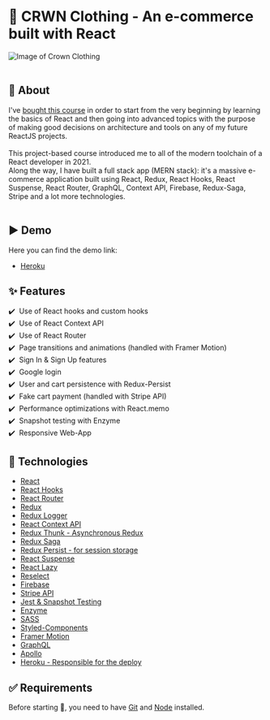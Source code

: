 # 👑 CRWN Clothing - An e-commerce built with React
![Image of Crown Clothing](https://cdn.jsdelivr.net/gh/Th3Wall/assets-cdn/CRWNClothing/CrownClothing_readme.png)
<br/><br/>

## 🎯 About ##

I've [bought this course](https://academy.zerotomastery.io/p/complete-react-developer-redux-hooks-graphql-zero-to-mastery) in order to start from the very beginning by learning the basics of React and then going into advanced topics with the purpose of making good decisions on architecture and tools on any of my future ReactJS projects.<br/><br/>
This project-based course introduced me to all of the modern toolchain of a React developer in 2021.<br/>
Along the way, I have built a full stack app (MERN stack): it's a massive e-commerce application built using React, Redux, React Hooks, React Suspense, React Router, GraphQL, Context API, Firebase, Redux-Saga, Stripe and a lot more technologies.<br/><br/>

## ▶️ Demo

Here you can find the demo link:

- [Heroku](https://ecom-crwn-clothing.herokuapp.com/)

## :sparkles: Features ##

:heavy_check_mark: &nbsp;Use of React hooks and custom hooks<br/>
:heavy_check_mark: &nbsp;Use of React Context API<br/>
:heavy_check_mark: &nbsp;Use of React Router<br/>
:heavy_check_mark: &nbsp;Page transitions and animations (handled with Framer Motion)<br/>
:heavy_check_mark: &nbsp;Sign In & Sign Up features<br/>
:heavy_check_mark: &nbsp;Google login<br/>
:heavy_check_mark: &nbsp;User and cart persistence with Redux-Persist<br/>
:heavy_check_mark: &nbsp;Fake cart payment (handled with Stripe API)<br/>
:heavy_check_mark: &nbsp;Performance optimizations with React.memo<br/>
:heavy_check_mark: &nbsp;Snapshot testing with Enzyme<br/>
:heavy_check_mark: &nbsp;Responsive Web-App

## :rocket: Technologies ##

- [React](https://reactjs.org/)
- [React Hooks](https://reactjs.org/docs/hooks-intro.html)
- [React Router](https://reactrouter.com/)
- [Redux](https://redux.js.org/)
- [Redux Logger](https://github.com/LogRocket/redux-logger)
- [React Context API](https://reactjs.org/docs/context.html)
- [Redux Thunk - Asynchronous Redux](https://github.com/reduxjs/redux-thunk)
- [Redux Saga](https://redux-saga.js.org/)
- [Redux Persist - for session storage](https://github.com/rt2zz/redux-persist)
- [React Suspense](https://reactjs.org/docs/concurrent-mode-suspense.html)
- [React Lazy](https://reactjs.org/docs/code-splitting.html#reactlazy)
- [Reselect](https://github.com/reduxjs/reselect)
- [Firebase](https://firebase.google.com/)
- [Stripe API](https://stripe.com/docs)
- [Jest & Snapshot Testing](https://jestjs.io/docs/en/snapshot-testing)
- [Enzyme](https://github.com/enzymejs/enzyme)
- [SASS](https://sass-lang.com/)
- [Styled-Components](https://styled-components.com/)
- [Framer Motion](https://www.framer.com/motion/)
- [GraphQL](https://graphql.org/)
- [Apollo](https://www.apollographql.com/)
- [Heroku - Responsible for the deploy](https://www.heroku.com/)

## :white_check_mark: Requirements ##

Before starting :checkered_flag:, you need to have [Git](https://git-scm.com) and [Node](https://nodejs.org/en/) installed.

